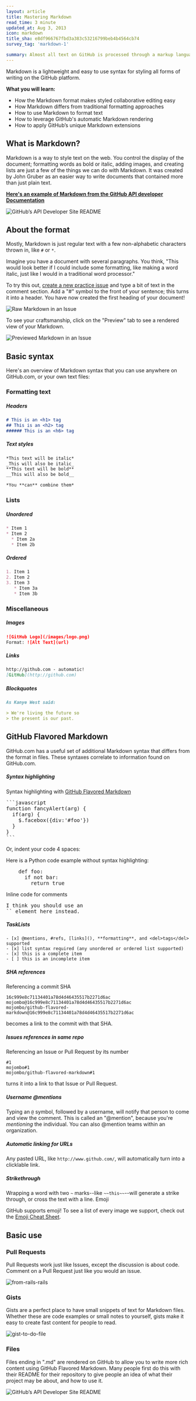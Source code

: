 ```yaml
---
layout: article
title: Mastering Markdown
read_time: 3 minute
updated_at: Aug 3, 2013
icon: markdown
title_sha: e8df966767fbd3a383c53216799beb4b4564cb74
survey_tag: 'markdown-1'

summary: Almost all text on GitHub is processed through a markup language called <em>Markdown</em> — it's an easy way to include simple formatting (like <em>italics</em>, <strong>bold words</strong>, lists, and <a href="/basics/mastering-markdown">links</a>). This guide will show you the ins-and-outs of Markdown on GitHub.
---
```


<a id="intro" title="Intro" class="toc-item"></a>
Markdown is a lightweight and easy to use syntax for styling all forms of writing on the GitHub platform.

**What you will learn:**

* How the Markdown format makes styled collaborative editing easy
* How Markdown differs from traditional formatting approaches
* How to use Markdown to format text
* How to leverage GitHub's automatic Markdown rendering
* How to apply GitHub’s unique Markdown extensions

<a id="what" title="What is Markdown?" class="toc-item"></a>
## What is Markdown?

Markdown is a way to style text on the web. You control the display of the document; formatting words as bold or italic, adding images, and creating lists are just a few of the things we can do with Markdown. It was created by John Gruber as an easier way to write documents that contained more than just plain text.

<strong><a href="https://github.com/github/developer.github.com" target="_blank">Here's an example of Markdown from the GitHub API developer Documentation</a></strong>

![GitHub’s API Developer Site README](masteringmarkdown-github-developer-api-readme.jpg)

<a id="format" title="The Format" class="toc-item"></a>
## About the format

Mostly, Markdown is just regular text with a few non-alphabetic characters thrown in, like `#` or `*`.

Imagine you have a document with several paragraphs. You think, "This would look better if I could include some formatting, like making a word italic, just like I would in a traditional word processor."

To try this out, [create a new practice issue](https://github.com/githubtraining/sample-markdown/issues/new) and type a bit of text in the comment section. Add a "#" symbol to the front of your sentence; this turns it into a header. You have now created the first heading of your document!

![Raw Markdown in an Issue](masteringmarkdown-sample-issue-raw.jpg)

To see your craftsmanship, click on the "Preview" tab to see a rendered view of your Markdown.

![Previewed Markdown in an Issue](masteringmarkdown-sample-issue-preview.jpg)

<a id="special" title="Special Flavors" class="toc-item"></a>
## Basic syntax

Here's an overview of Markdown syntax that you can use anywhere on GitHub.com, or your own text files:

### Formatting text

##### Headers

```markdown
# This is an <h1> tag
## This is an <h2> tag
###### This is an <h6> tag
```

##### Text styles

```markdown
*This text will be italic*
_This will also be italic_
**This text will be bold**
__This will also be bold__

*You **can** combine them*
```

### Lists

##### Unordered

```markdown
* Item 1
* Item 2
  * Item 2a
  * Item 2b
```

##### Ordered

```markdown
1. Item 1
2. Item 2
3. Item 3
   * Item 3a
   * Item 3b
```

### Miscellaneous

##### Images

```markdown
![GitHub Logo](/images/logo.png)
Format: ![Alt Text](url)
```

##### Links

```markdown
http://github.com - automatic!
[GitHub](http://github.com)
```

##### Blockquotes

```markdown
As Kanye West said:

> We're living the future so
> the present is our past.
```

## GitHub Flavored Markdown

GitHub.com has a useful set of additional Markdown syntax that differs from the format in files. These syntaxes correlate to information found on GitHub.com.

##### Syntax highlighting

Syntax highlighting with [GitHub Flavored Markdown](https://help.github.com/articles/github-flavored-markdown)

<pre>
```javascript
function fancyAlert(arg) {
  if(arg) {
    $.facebox({div:'#foo'})
  }
}
```</pre>

Or, indent your code 4 spaces:


Here is a Python code example
without syntax highlighting:

<pre>
    def foo:
      if not bar:
        return true
</pre>

Inline code for comments
<pre>
I think you should use an
`<addr>` element here instead.
</pre>

##### TaskLists

```
- [x] @mentions, #refs, [links](), **formatting**, and <del>tags</del> supported
- [x] list syntax required (any unordered or ordered list supported)
- [x] this is a complete item
- [ ] this is an incomplete item
```

##### SHA references

Referencing a commit SHA

```
16c999e8c71134401a78d4d46435517b2271d6ac
mojombo@16c999e8c71134401a78d4d46435517b2271d6ac
mojombo/github-flavored-markdown@16c999e8c71134401a78d4d46435517b2271d6ac
```

becomes a link to the commit with that SHA.

##### Issues references in same repo


Referencing an Issue or Pull Request by its number

```
#1
mojombo#1
mojombo/github-flavored-markdown#1
```

turns it into a link to that Issue or Pull Request.

##### Username @mentions

Typing an `@` symbol, followed by a username, will notify that person to come and view
the comment. This is called an "@mention", because you're _mentioning_ the individual.
You can also @mention teams within an organization.

##### Automatic linking for URLs

Any pasted URL, like `http://www.github.com/`, will automatically turn into a clicklable link.

##### Strikethrough

Wrapping a word with two `~` marks--like `~~this~~`--will generate a strike through, or cross the text with a line.
Emoji

GitHub supports emoji! To see a list of every image we support, check out the [Emoji Cheat Sheet](http://www.emoji-cheat-sheet.com/).

<a id="gfm" title="Basic use" class="toc-item"></a>
## Basic use

### Pull Requests
Pull Requests work just like Issues, except the discussion is about code. Comment on a Pull Request just like you would an issue.

![from-rails-rails](https://f.cloud.github.com/assets/45141/1573881/09a0fbd4-5136-11e3-8e60-27ad047cce2a.png)

### Gists
Gists are a perfect place to have small snippets of text for Markdown files. Whether these are code examples or small notes to yourself, gists make it easy to create fast content for people to read.

![gist-to-do-file](https://f.cloud.github.com/assets/45141/1545382/9b986474-4d75-11e3-8e26-c712711fcdda.png)


### Files

Files ending in ".md" are rendered on GitHub to allow you to write more rich content using GitHub Flavored Markdown. Many people first do this with their README for their repository to give people an idea of what their project may be about, and how to use it.

![GitHub’s API Developer Site README](masteringmarkdown-github-developer-api-readme.jpg)
